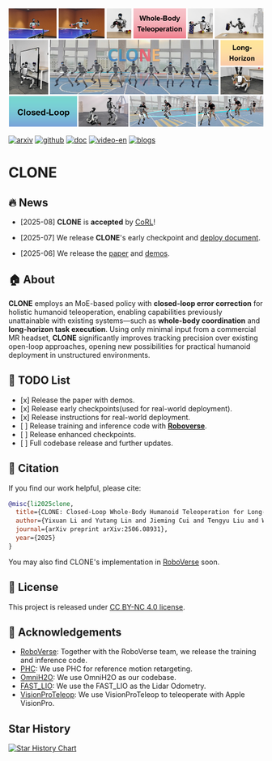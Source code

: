 [![demo](./resources/teaser.png "demo")](https://player.vimeo.com/video/1092360484?h=1c4f4e6711)
<div id="top" align="left">

[![arxiv](https://img.shields.io/badge/arXiv%202506.08931-red?logo=arxiv)](https://arxiv.org/abs/2506.08931)
[![github](https://img.shields.io/badge/Project-0065D3?logo=rocket&logoColor=white)](https://humanoid-clone.github.io/)
[![doc](https://img.shields.io/badge/Document-FFA500?logo=readthedocs&logoColor=white)](https://github.com/humanoid-clone/CLONE/blob/main/README.md)
[![video-en](https://img.shields.io/badge/Video-Vimeo-D33847)](https://player.vimeo.com/video/1092360484?h=1c4f4e6711)
[![blogs](https://img.shields.io/badge/Blogs-Deployment-da282a)](https://yutang-lin.github.io/blog/)
</div>

# CLONE

## 🔥 News

- \[2025-08\] **CLONE** is **accepted** by [CoRL](https://www.corl.org)!

- \[2025-07\] We release **CLONE**'s early checkpoint and [deploy document](https://github.com/humanoid-clone/CLONE/blob/main/deploy/README.md).

- \[2025-06\] We release the [paper](https://arxiv.org/abs/2506.08931) and [demos]().




## 🏠 About

<!-- ![Teaser](assets/teaser.jpg) -->

**CLONE** employs an MoE-based policy with <b>closed-loop error correction</b> for holistic humanoid teleoperation, enabling capabilities previously unattainable with existing systems—such as <b>whole-body coordination</b> and <b>long-horizon task execution</b>.
Using only minimal input from a commercial MR headset, **CLONE** significantly improves tracking precision over existing open-loop approaches, opening new possibilities for practical humanoid deployment in unstructured environments.







<!-- ## 📚 Getting Started

### Prerequisites


### Installation


### Training and Deployment -->








## 📝 TODO List

- \[x\] Release the paper with demos.
- \[x\] Release early checkpoints(used for real-world deployment).
- \[x\] Release instructions for real-world deployment.
- \[ \] Release training and inference code with [**Roboverse**](https://github.com/RoboVerseOrg/RoboVerse).
- \[ \] Release enhanced checkpoints.
- \[ \] Full codebase release and further updates.


## 🔗 Citation

If you find our work helpful, please cite:

```bibtex
@misc{li2025clone,
  title={CLONE: Closed-Loop Whole-Body Humanoid Teleoperation for Long-Horizon Tasks}, 
  author={Yixuan Li and Yutang Lin and Jieming Cui and Tengyu Liu and Wei Liang and Yixin Zhu and Siyuan Huang},
  journal={arXiv preprint arXiv:2506.08931}, 
  year={2025}
}
```
You may also find CLONE's implementation in [RoboVerse](https://github.com/RoboVerseOrg/RoboVerse) soon.

</details>

## 📄 License

This project is released under [CC BY-NC 4.0 license](https://creativecommons.org/licenses/by-nc/4.0/deed.en).


## 👏 Acknowledgements
- [RoboVerse](https://github.com/RoboVerseOrg/RoboVerse): Together with the RoboVerse team, we release the training and inference code.
- [PHC](https://github.com/ZhengyiLuo/PHC): We use PHC for reference motion retargeting.
- [OmniH2O](https://github.com/LeCAR-Lab/human2humanoid): We use OmniH2O as our codebase.
- [FAST_LIO](https://github.com/LeCAR-Lab/human2humanoid): We use the FAST_LIO as the Lidar Odometry.
- [VisionProTeleop](https://github.com/Improbable-AI/VisionProTeleop): We use VisionProTeleop to teleoperate with Apple VisionPro.


## Star History

[![Star History Chart](https://api.star-history.com/svg?repos=humanoid-clone/CLONE&type=Date)](https://www.star-history.com/#humanoid-clone/CLONE&Date)